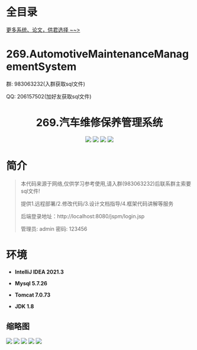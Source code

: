 # 全目录

[更多系统、论文，供君选择 ~~>](https://www.yuque.com/wisebit/blog)

# 269.AutomotiveMaintenanceManagementSystem

<p>群: 983063232(入群获取sql文件)</p>
<p>QQ: 206157502(加好友获取sql文件)</p>

<p><h1 align="center">269.汽车维修保养管理系统</h1></p>


<p align="center">
	<img src="https://img.shields.io/badge/jdk-1.8-orange.svg"/>
    <img src="https://img.shields.io/badge/servlet-5.x-lightgrey.svg"/>
    <img src="https://img.shields.io/badge/jsp-3.x-blue.svg"/>
    <img src="https://img.shields.io/badge/jdbc-5.x-yellow.svg"/>
</p>

# 简介

> 本代码来源于网络,仅供学习参考使用,请入群(983063232)后联系群主索要sql文件!
>
> 提供1.远程部署/2.修改代码/3.设计文档指导/4.框架代码讲解等服务
>
> 后端登录地址：http://localhost:8080/jspm/login.jsp
>
> 管理员: admin   密码: 123456
>

# 环境

- <b>IntelliJ IDEA 2021.3</b>

- <b>Mysql 5.7.26</b>

- <b>Tomcat 7.0.73</b>

- <b>JDK 1.8</b>




## 缩略图

![](https://bitwise.oss-cn-heyuan.aliyuncs.com/2024/9/10/d80ae3c8-a936-4be5-b354-bf90b6a54ca3.png)
![](https://bitwise.oss-cn-heyuan.aliyuncs.com/2024/9/10/0feb584d-2b10-4a59-9e2b-54be4ed3e55b.png)
![](https://bitwise.oss-cn-heyuan.aliyuncs.com/2024/9/10/c2dee0e8-beec-4596-907e-3385481d83d4.png)
![](https://bitwise.oss-cn-heyuan.aliyuncs.com/2024/9/10/1b559c2f-9265-4450-bb48-bafaf3323b9d.png)
![](https://bitwise.oss-cn-heyuan.aliyuncs.com/2024/9/10/a9362e2f-a1d1-4cb2-86a7-5cd444382d94.png)






